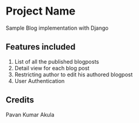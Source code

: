 # Project Name

Sample Blog implementation with Django

## Features included

1. List of all the published blogposts
2. Detail view for each blog post
3. Restricting author to edit his authored blogpost
4. User Authentication

## Credits

Pavan Kumar Akula
